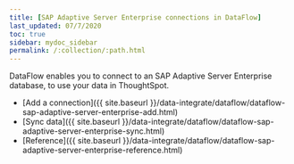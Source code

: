 ```yaml
---
title: [SAP Adaptive Server Enterprise connections in DataFlow]
last_updated: 07/7/2020
toc: true
sidebar: mydoc_sidebar
permalink: /:collection/:path.html
---
```

DataFlow enables you to connect to an SAP Adaptive Server Enterprise database, to use your data in ThoughtSpot.

- [Add a connection]({{ site.baseurl }}/data-integrate/dataflow/dataflow-sap-adaptive-server-enterprise-add.html)
- [Sync data]({{ site.baseurl }}/data-integrate/dataflow/dataflow-sap-adaptive-server-enterprise-sync.html)
- [Reference]({{ site.baseurl }}/data-integrate/dataflow/dataflow-sap-adaptive-server-enterprise-reference.html)
